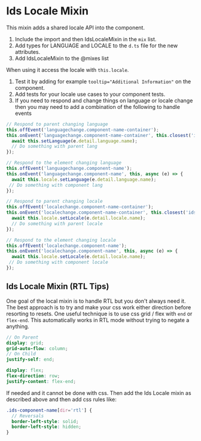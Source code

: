 # Ids Locale Mixin

This mixin adds a shared locale API into the component.

1. Include the import and then IdsLocaleMixin in the `mix` list.
1. Add types for LANGUAGE and LOCALE to the `d.ts` file for the new attributes.
1. Add IdsLocaleMixin to the @mixes list

When using it access the locale with `this.locale`.

1. Test it by adding for example `tooltip="Additional Information"` on the component.
1. Add tests for your locale use cases to your component tests.
1. If you need to respond and change things on language or locale change then you may need to add a combination of the following to handle events

```js
// Respond to parent changing language
this.offEvent('languagechange.component-name-container');
this.onEvent('languagechange.component-name-container', this.closest('ids-container'), async (e) => {
  await this.setLanguage(e.detail.language.name);
  // Do something with parent lang
});

// Respond to the element changing language
this.offEvent('languagechange.component-name');
this.onEvent('languagechange.component-name', this, async (e) => {
  await this.locale.setLanguage(e.detail.language.name);
 // Do something with component lang
});

// Respond to parent changing locale
this.offEvent('localechange.component-name-container');
this.onEvent('localechange.component-name-container', this.closest('ids-container'), async (e) => {
  await this.locale.setLocale(e.detail.locale.name);
  // Do something with parent locale
});

// Respond to the element changing locale
this.offEvent('localechange.component-name');
this.onEvent('localechange.component-name', this, async (e) => {
  await this.locale.setLocale(e.detail.locale.name);
 // Do something with component locale
});
```

## Ids Locale Mixin (RTL Tips)

One goal of the local mixin is to handle RTL but you don't always need it. The best approach is to try and make your css work either direction before resorting to resets. One useful technique is to use css grid / flex with `end` or `flex-end`. This automatically works in RTL mode without trying to negate a anything.

```scss
// On Parent
display: grid;
grid-auto-flow: column;
// On Child
justify-self: end;
```

```scss
display: flex;
flex-direction: row;
justify-content: flex-end;
```

If needed and it cannot be done with css. Then add the Ids Locale mixin as described above and then add css rules like:

```scss
.ids-component-name[dir='rtl'] {
  // Reversals
  border-left-style: solid;
  border-left-style: hidden;
}
```
